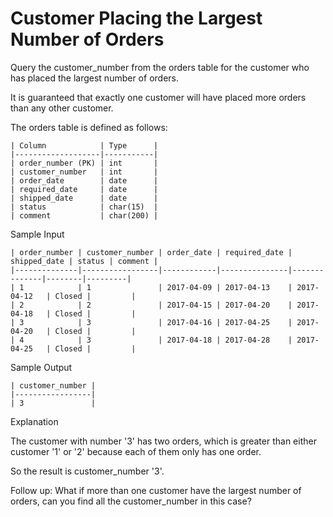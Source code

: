 # Customer Placing the Largest Number of Orders

Query the customer_number from the orders table for the customer who has placed the largest number of orders.

It is guaranteed that exactly one customer will have placed more orders than any other customer.

The orders table is defined as follows:

    | Column            | Type      |
    |-------------------|-----------|
    | order_number (PK) | int       |
    | customer_number   | int       |
    | order_date        | date      |
    | required_date     | date      |
    | shipped_date      | date      |
    | status            | char(15)  |
    | comment           | char(200) |

Sample Input

    | order_number | customer_number | order_date | required_date | shipped_date | status | comment |
    |--------------|-----------------|------------|---------------|--------------|--------|---------|
    | 1            | 1               | 2017-04-09 | 2017-04-13    | 2017-04-12   | Closed |         |
    | 2            | 2               | 2017-04-15 | 2017-04-20    | 2017-04-18   | Closed |         |
    | 3            | 3               | 2017-04-16 | 2017-04-25    | 2017-04-20   | Closed |         |
    | 4            | 3               | 2017-04-18 | 2017-04-28    | 2017-04-25   | Closed |         |

Sample Output

    | customer_number |
    |-----------------|
    | 3               |

Explanation

The customer with number '3' has two orders, which is greater than either customer '1' or '2' because each of them  only has one order. 

So the result is customer_number '3'.

Follow up: What if more than one customer have the largest number of orders, can you find all the customer_number in this case?